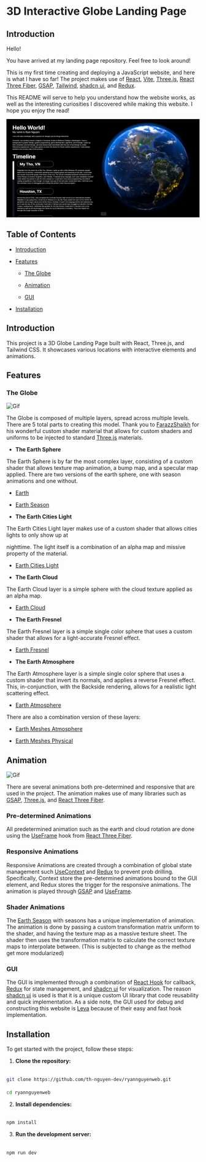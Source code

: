 
# 3D Interactive Globe Landing Page
  

## Introduction



Hello!

  

You have arrived at my landing page repository. Feel free to look around!

  

This is my first time creating and deploying a JavaScript website, and here is what I have so far! The project makes use of [React](https://react.dev/), [Vite](https://vitejs.dev/), [Three.js](https://threejs.org/), [React Three Fiber](https://r3f.docs.pmnd.rs/getting-started/introduction), [GSAP](https://gsap.com/), [Tailwind](https://tailwindui.com/), [shadcn ui](https://ui.shadcn.com/), and [Redux](https://redux.js.org/).

  

This README will serve to help you understand how the website works, as well as the interesting curiosities I discovered while making this website. I hope you enjoy the read!

  

![Image](/public/readme_assets/Screenshot%20(508).png)

  
  

## Table of Contents

  

- [Introduction](#introduction)

- [Features](#features)

  - [The Globe](#the-globe)

  - [Animation](#animation)

  - [GUI](#gui)

- [Installation](#installation)

  

## Introduction

  

This project is a 3D Globe Landing Page built with React, Three.js, and Tailwind CSS. It showcases various locations with interactive elements and animations.

  

## Features

### The Globe

![Gif](/public/readme_assets//Earth_Examine.gif)

  

The Globe is composed of multiple layers, spread across multiple levels. There are 5 total parts to creating this model. Thank you to [FarazzShaikh](https://github.com/FarazzShaikh/THREE-CustomShaderMaterial) for his wonderful custom shader material that allows for custom shaders and uniforms to be injected to standard [Three.js](https://threejs.org/) materials.

-  **The Earth Sphere**

  

The Earth Sphere is by far the most complex layer, consisting of a custom shader that allows texture map animation, a bump map, and a specular map applied. There are two versions of the earth sphere, one with season animations and one without.

  - [Earth](/src/meshes/earth/earth.jsx)

  - [Earth Season](/src/meshes/earth/earth_weather.jsx)

-  **The Earth Cities Light**

  

The Earth Cities Light layer makes use of a custom shader that allows cities lights to only show up at

nighttime. The light itself is a combination of an alpha map and missive property of the material.

  - [Earth Cities Light](/src/meshes/earth/earth_cities.jsx)

-  **The Earth Cloud**

  

The Earth Cloud layer is a simple sphere with the cloud texture applied as an alpha map.

  - [Earth Cloud](/src/meshes/earth/earth_cloud.jsx)

-  **The Earth Fresnel**

  

The Earth Fresnel layer is a simple single color sphere that uses a custom shader that allows for a light-accurate Fresnel effect.

  - [Earth Fresnel](/src/meshes/earth/fresnel.jsx)

-  **The Earth Atmosphere**

  

The Earth Atmosphere layer is a simple single color sphere that uses a custom shader that invert its normals, and applies a reverse Fresnel effect. This, in-conjunction, with the Backside rendering, allows for a realistic light scattering effect.

- [Earth Atmosphere](/src/meshes/earth/atmosphere.jsx)

  

There are also a combination version of these layers:

- [Earth Meshes Atmosphere](/src/meshes/earth/earth_meshes_atmosphere.jsx)

- [Earth Meshes Physical](/src/meshes/earth/earth_meshes_physical.jsx)

  

## Animation

![Gif](/public/readme_assets/Animation.gif)

There are several animations both pre-determined and responsive that are used in the project. The animation makes use of many libraries such as [GSAP](https://gsap.com/), [Three.js](https://threejs.org/), and [React Three Fiber](https://r3f.docs.pmnd.rs/getting-started/introduction).

### Pre-determined Animations

All predetermined animation such as the earth and cloud rotation are done using the [UseFrame](https://r3f.docs.pmnd.rs/api/hooks#useframe) hook from [React Three Fiber](https://r3f.docs.pmnd.rs/getting-started/introduction).

### Responsive Animations

Responsive Animations are created through a combination of global state management such [UseContext](https://react.dev/reference/react/useContext) and [Redux](https://redux.js.org/) to prevent prob drilling. Specifically, Context store the pre-determined animations bound to the GUI element, and Redux stores the trigger for the responsive animations. The animation is played through [GSAP](https://gsap.com/) and [UseFrame](https://r3f.docs.pmnd.rs/api/hooks#useframe).

### Shader Animations

The [Earth Season](/src/meshes/earth/earth_weather.jsx) with seasons has a unique implementation of animation. The animation is done by passing a custom transformation matrix uniform to the shader, and having the texture map as a massive texture sheet. The shader then uses the transformation matrix to calculate the correct texture maps to interpolate between. (This is subjected to change as the method get more modularized)

  

### GUI

The GUI is implemented through a combination of [React Hook](https://react.dev/reference/react) for callback, [Redux](https://redux.js.org/) for state management, and [shadcn ui](https://ui.shadcn.com/) for visualization. The reason [shadcn ui](https://ui.shadcn.com/) is used is that it is a unique custom UI library that code reusability and quick implementation. As a side note, the GUI used for debug and constructing this website is [Leva](https://github.com/pmndrs/leva) because of their easy and fast hook implementation.

  

## Installation

  

To get started with the project, follow these steps:

  

1.  **Clone the repository:**

  

```sh

git clone https://github.com/th-nguyen-dev/ryannguyenweb.git

cd ryannguyenweb

```

  

2.  **Install dependencies:**

  

```sh

npm install

```

  

3.  **Run the development server:**

  

```sh

npm run dev

```

[1]: https://threejs.org/
